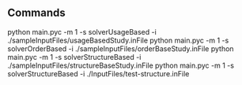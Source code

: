 ## Commands

python main.pyc -m 1 -s solverUsageBased -i ./sampleInputFiles/usageBasedStudy.inFile
python main.pyc -m 1 -s solverOrderBased -i ./sampleInputFiles/orderBaseStudy.inFile
python main.pyc -m 1 -s solverStructureBased -i ./sampleInputFiles/structureBaseStudy.inFile
python main.pyc -m 1 -s solverStructureBased -i ./InputFiles/test-structure.inFile